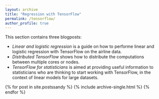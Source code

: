 ```yaml
---
layout: archive
title: "Regression with TensorFlow"
permalink: /tensorflow/
author_profile: true
---
```


This section contains three blogposts:
* _Linear and logistic regression_ is a guide on how to performe linear and logistic regression with TensorFlow on the airline data.
* _Distributed TensorFlow_ shows how to distribute the computations between multiple cores or nodes. 
* _TensorFlow for statisticians_ is aimed at providing useful information to statisticians who are thinking to start working with TensorFlow, in the context of linear models for large datasets. 

{% for post in site.postssandy %}
  {% include archive-single.html %}
{% endfor %}
